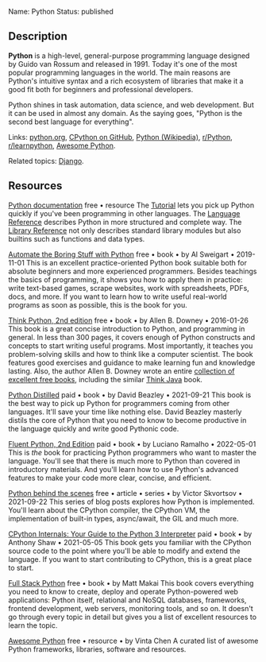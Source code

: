 Name: Python
Status: published

## Description

**Python** is a high-level, general-purpose programming language designed by Guido van Rossum and released in 1991. Today it's one of the most popular programming languages in the world. The main reasons are Python's intuitive syntax and a rich ecosystem of libraries that make it a good fit both for beginners and professional developers.

Python shines in task automation, data science, and web development. But it can be used in almost any domain. As the saying goes, "Python is the second best language for everything".

Links: [python.org](https://www.python.org/), [CPython on GitHub](https://github.com/python/cpython), [Python (Wikipedia)](https://en.wikipedia.org/wiki/Python_(programming_language)), [r/Python](https://www.reddit.com/r/Python/), [r/learnpython](https://www.reddit.com/r/learnpython), [Awesome Python](https://github.com/vinta/awesome-python).

Related topics: [Django](/topics/django/).

## Resources

[Python documentation](https://docs.python.org/3/)
free • resource
The [Tutorial](https://docs.python.org/3/tutorial/index.html) lets you pick up Python quickly if you've been programming in other languages. The [Language Reference](https://docs.python.org/3/reference/index.html) describes Python in more structured and complete way. The [Library Reference](https://docs.python.org/3/library/index.html) not only describes standard library modules but also builtins such as functions and data types.

[Automate the Boring Stuff with Python](https://automatetheboringstuff.com)
free • book • by Al Sweigart • 2019-11-01
This is an excellent practice-oriented Python book suitable both for absolute beginners and more experienced programmers. Besides teachings the basics of programming, it shows you how to apply them in practice: write text-based games, scrape websites, work with spreadsheets, PDFs, docs, and more. If you want to learn how to write useful real-world programs as soon as possible, this is the book for you.

[Think Python, 2nd edition](https://greenteapress.com/wp/think-python-2e/)
free • book • by Allen B. Downey • 2016-01-26
This book is a great concise introduction to Python, and programming in general. In less than 300 pages, it covers enough of Python constructs and concepts to start writing useful programs. Most importantly, it teaches you problem-solving skills and how to think like a computer scientist. The book features good exercises and guidance to make learning fun and knowledge lasting. Also, the author Allen B. Downey wrote an entire [collection of excellent free books](https://greenteapress.com/wp/), including the similar [Think Java](http://greenteapress.com/wp/think-java-2e/) book.

[Python Distilled](https://www.dabeaz.com/python-distilled/index.html)
paid • book • by David Beazley • 2021-09-21
This book is the best way to pick up Python for programmers coming from other languages. It'll save your time like nothing else. David Beazley masterly distils the core of Python that you need to know to become productive in the language quickly and write good Pythonic code.

[Fluent Python, 2nd Edition](https://www.oreilly.com/library/view/fluent-python-2nd/9781492056348/) 
paid • book • by Luciano Ramalho • 2022-05-01
This is *the* book for practicing Python programmers who want to master the language. You'll see that there is much more to Python than covered in introductory materials. And you'll learn how to use Python's advanced features to make your code more clear, concise, and efficient.

[Python behind the scenes](https://tenthousandmeters.com/tag/python-behind-the-scenes/)
free • article • series • by Victor Skvortsov • 2021-09-22
This series of blog posts explores how Python is implemented. You'll learn about the CPython compiler, the CPython VM, the implementation of built-in types, async/await, the GIL and much more.

[CPython Internals: Your Guide to the Python 3 Interpreter](https://realpython.com/products/cpython-internals-book/)
paid • book • by Anthony Shaw • 2021-05-05
This book gets you familiar with the CPython source code to the point where you'll be able to modify and extend the language. If you want to start contributing to CPython, this is a great place to start.

[Full Stack Python](https://www.fullstackpython.com/)
free • book • by Matt Makai
This book covers everything you need to know to create, deploy and operate Python-powered web applications: Python itself, relational and NoSQL databases, frameworks, frontend development, web servers, monitoring tools, and so on. It doesn't go through every topic in detail but gives you a list of excellent resources to learn the topic.

[Awesome Python](https://github.com/vinta/awesome-python)
free • resource • by Vinta Chen
A curated list of awesome Python frameworks, libraries, software and resources.
